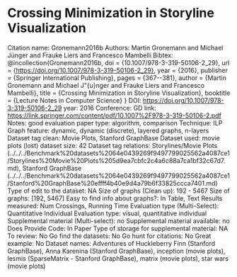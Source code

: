 # Crossing Minimization in Storyline Visualization

Citation name: Gronemann2016b
Authors: Martin Gronemann and Michael Jünger and Frauke Liers and Francesco Mambelli
Bibtex: @incollection{Gronemann2016b,
doi = {10.1007/978-3-319-50106-2_29},
url = {https://doi.org/10.1007/978-3-319-50106-2_29},
year = {2016},
publisher = {Springer International Publishing},
pages = {367--381},
author = {Martin Gronemann and Michael J\"{u}nger and Frauke Liers and Francesco Mambelli},
title = {Crossing Minimization in Storyline Visualization},
booktitle = {Lecture Notes in Computer Science}
}
DOI: https://doi.org/10.1007/978-3-319-50106-2_29
year: 2016
Conference: GD
link: https://link.springer.com/content/pdf/10.1007%2F978-3-319-50106-2.pdf
Notes: good evaluation
paper type: algorithm, comparison
Technique: ILP
Graph feature: dynamic, dynamic (discrete), layered graphs, n-layers
Dataset tag clean: Movie Plots, Stanford GraphBase
Dataset used: movie plots (lost)
dataset size: 42
Dataset tag relations: Storylines/Movie Plots (../../../Benchmark%20datasets%2064e0439269f9497799025562a4087ce1/Storylines%20Movie%20Plots%205d9ea7cbfc2c4a6c88a7ca1bf32c67d7.md), Stanford GraphBase (../../../Benchmark%20datasets%2064e0439269f9497799025562a4087ce1/Stanford%20GraphBase%20effff4b40e9d4a79b6f33825ccca7401.md)
Type of edit to the dataset: NA
Size of graphs (Clean up): 192 - 5467
Size of graphs: [192, 5467]
Easy to find info about graphs?: In Table, Text
Results measured: Num Crossings, Running Time
Evaluation type (Multi-Select): Quantitative Individual
Evaluation type: visual, quantitative individual
Supplemental material (Multi-select): no
Supplemental material available: no
Does Provide Code: In Paper
Type of storage for supplemental material: NA
To review: No
Go find the datasets: No
Go hunt for citations: No
Great example: No
Dataset names: Adventures of Huckleberry Finn (Stanford GraphBase), Anna Karenina (Stanford GraphBase), inception (movie plots), lesmis (SparseMatrix - Stanford GraphBase), matrix (movie plots), star wars (movie plots)